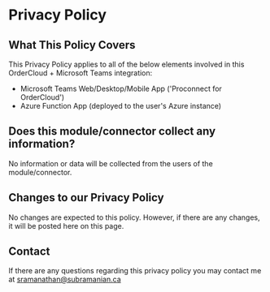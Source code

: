 # Privacy Policy
## What This Policy Covers
This Privacy Policy applies to all of the below elements involved in this OrderCloud + Microsoft Teams integration:

*   Microsoft Teams Web/Desktop/Mobile App ('Proconnect for OrderCloud')
*   Azure Function App (deployed to the user's Azure instance)

## Does this module/connector collect any information?
No information or data will be collected from the users of the module/connector.

## Changes to our Privacy Policy
No changes are expected to this policy. However, if there are any changes, it will be posted here on this page.

## Contact
If there are any questions regarding this privacy policy you may contact me at [sramanathan@subramanian.ca](mailto:sramanathan@subramanian.ca)
